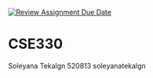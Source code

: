 [![Review Assignment Due Date](https://classroom.github.com/assets/deadline-readme-button-22041afd0340ce965d47ae6ef1cefeee28c7c493a6346c4f15d667ab976d596c.svg)](https://classroom.github.com/a/eYDL9omR)
# CSE330
Soleyana Tekalgn 520813 soleyanatekalgn

